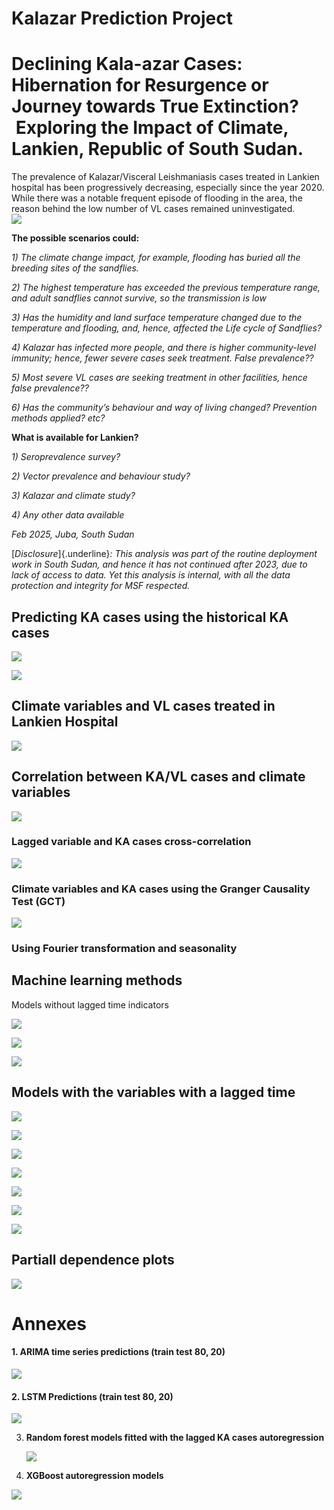 # Kalazar Prediction Project

# Declining Kala-azar Cases: Hibernation for Resurgence or Journey towards True Extinction?  Exploring the Impact of Climate, Lankien, Republic of South Sudan.

The prevalence of Kalazar/Visceral Leishmaniasis cases treated in Lankien hospital has been progressively decreasing, especially since the year 2020. While there was a notable frequent episode of flooding in the area, the reason behind the low number of VL cases remained uninvestigated.\
![](images/paste-25.png)

**The possible scenarios could:**

*1) The climate change impact, for example, flooding has buried all the breeding sites of the sandflies.*

*2) The highest temperature has exceeded the previous temperature range, and adult sandflies cannot survive, so the transmission is low*

*3) Has the humidity and land surface temperature changed due to the temperature and flooding, and, hence, affected the Life cycle of Sandflies?*

*4) Kalazar has infected more people, and there is higher community-level immunity; hence, fewer severe cases seek treatment. False prevalence??*

*5) Most severe VL cases are seeking treatment in other facilities, hence false prevalence??*

*6) Has the community’s behaviour and way of living changed? Prevention methods applied? etc?*

**What is available for Lankien?**

*1) Seroprevalence survey?*

*2) Vector prevalence and behaviour study?*

*3) Kalazar and climate study?*

*4) Any other data available*

*Feb 2025, Juba, South Sudan*

[*Disclosure*]{.underline}*: This analysis was part of the routine deployment work in South Sudan, and hence it has not continued after 2023, due to lack of access to data. Yet this analysis is internal, with all the data protection and integrity for MSF respected.*

## Predicting KA cases using the historical KA cases

![](images/paste-1.png)

![](images/paste-2.png)

## Climate variables and VL cases treated in Lankien Hospital

![](images/paste-3.png)

## Correlation between KA/VL cases and climate variables

![](images/paste-4.png)

### Lagged variable and KA cases cross-correlation

![](images/paste-5.png)

### Climate variables and KA cases using the Granger Causality Test (GCT)

![](images/paste-6.png)

### Using Fourier transformation and seasonality

## Machine learning methods

Models without lagged time indicators

![](images/paste-8.png)

![](images/paste-9.png)

![](images/paste-10.png)

## Models with the variables with a lagged time

![](images/paste-11.png)

![](images/paste-12.png)

![](images/paste-13.png)

![](images/paste-14.png)

![](images/paste-15.png)

![](images/paste-16.png)

![](images/paste-17.png)

## **Partiall dependence plots**

![](images/paste-20.png)

# Annexes

#### 1. ARIMA time series predictions (train test 80, 20)

![](images/paste-21.png)

#### 2. LSTM Predictions (train test 80, 20)

![](images/paste-22.png)

3.  **Random forest models fitted with the lagged KA cases autoregression**

    ![](images/paste-23.png)

4.  **XGBoost autoregression models**

![](images/paste-24.png)